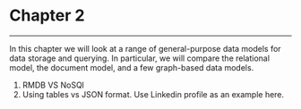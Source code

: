 # Chapter 2
---
In this chapter we will look at a range of general-purpose data models for data storage and querying. In particular, we will compare the relational model, the document model, and a few graph-based data models.

1. RMDB VS NoSQl
2. Using tables vs JSON format. Use Linkedin profile as an example here.
